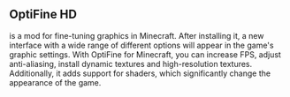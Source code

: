 ## OptiFine HD
is a mod for fine-tuning graphics in Minecraft. After installing it, a new interface with a wide range of different options will appear in the game's graphic settings. With OptiFine for Minecraft, you can increase FPS, adjust anti-aliasing, install dynamic textures and high-resolution textures. Additionally, it adds support for shaders, which significantly change the appearance of the game.
